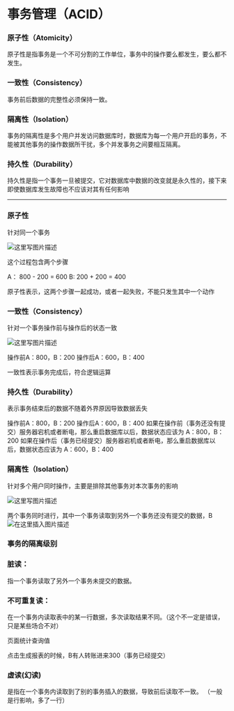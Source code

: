 # 事务管理（ACID）

### 原子性（Atomicity）
原子性是指事务是一个不可分割的工作单位，事务中的操作要么都发生，要么都不发生。
### 一致性（Consistency）
事务前后数据的完整性必须保持一致。
### 隔离性（Isolation）
事务的隔离性是多个用户并发访问数据库时，数据库为每一个用户开启的事务，不能被其他事务的操作数据所干扰，多个并发事务之间要相互隔离。
### 持久性（Durability）
持久性是指一个事务一旦被提交，它对数据库中数据的改变就是永久性的，接下来即使数据库发生故障也不应该对其有任何影响

---

### 原子性

针对同一个事务

![这里写图片描述](https://img-blog.csdn.net/20180906211811672?watermark/2/text/aHR0cHM6Ly9ibG9nLmNzZG4ubmV0L2RlbmdqaWxp/font/5a6L5L2T/fontsize/400/fill/I0JBQkFCMA==/dissolve/70)

这个过程包含两个步骤

A： 800 - 200 = 600
B: 200 + 200 = 400

原子性表示，这两个步骤一起成功，或者一起失败，不能只发生其中一个动作

### 一致性（Consistency）

针对一个事务操作前与操作后的状态一致

![这里写图片描述](https://img-blog.csdn.net/20180906211811672?watermark/2/text/aHR0cHM6Ly9ibG9nLmNzZG4ubmV0L2RlbmdqaWxp/font/5a6L5L2T/fontsize/400/fill/I0JBQkFCMA==/dissolve/70)

操作前A：800，B：200
操作后A：600，B：400

一致性表示事务完成后，符合逻辑运算

### 持久性（Durability）
表示事务结束后的数据不随着外界原因导致数据丢失

操作前A：800，B：200
操作后A：600，B：400
如果在操作前（事务还没有提交）服务器宕机或者断电，那么重启数据库以后，数据状态应该为
A：800，B：200
如果在操作后（事务已经提交）服务器宕机或者断电，那么重启数据库以后，数据状态应该为
A：600，B：400

### 隔离性（Isolation）

针对多个用户同时操作，主要是排除其他事务对本次事务的影响

![这里写图片描述](https://img-blog.csdn.net/20180907101233416?watermark/2/text/aHR0cHM6Ly9ibG9nLmNzZG4ubmV0L2RlbmdqaWxp/font/5a6L5L2T/fontsize/400/fill/I0JBQkFCMA==/dissolve/70)

两个事务同时进行，其中一个事务读取到另外一个事务还没有提交的数据，B
![在这里插入图片描述](https://img-blog.csdnimg.cn/20200111115243422.png?x-oss-process=image/watermark,type_ZmFuZ3poZW5naGVpdGk,shadow_10,text_aHR0cHM6Ly9ibG9nLmNzZG4ubmV0L2RlbmdqaWxp,size_16,color_FFFFFF,t_70)

### 事务的隔离级别
### 脏读：
指一个事务读取了另外一个事务未提交的数据。



### 不可重复读：
在一个事务内读取表中的某一行数据，多次读取结果不同。（这个不一定是错误，只是某些场合不对）

页面统计查询值

点击生成报表的时候，B有人转账进来300（事务已经提交）

### 虚读(幻读)
是指在一个事务内读取到了别的事务插入的数据，导致前后读取不一致。
（一般是行影响，多了一行）


